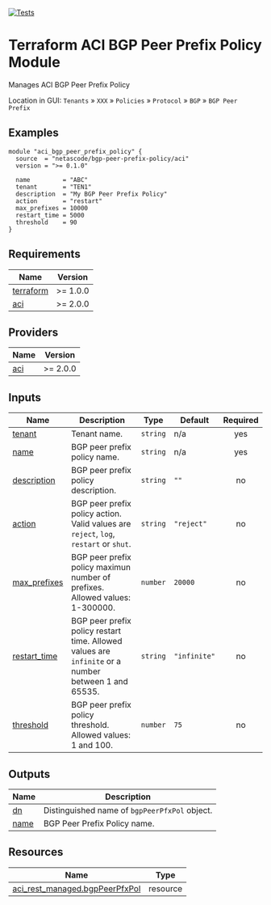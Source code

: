 <!-- BEGIN_TF_DOCS -->
[![Tests](https://github.com/netascode/terraform-aci-bgp-peer-prefix-policy/actions/workflows/test.yml/badge.svg)](https://github.com/netascode/terraform-aci-bgp-peer-prefix-policy/actions/workflows/test.yml)

# Terraform ACI BGP Peer Prefix Policy Module

Manages ACI BGP Peer Prefix Policy

Location in GUI:
`Tenants` » `XXX` » `Policies` » `Protocol` » `BGP` » `BGP Peer Prefix`

## Examples

```hcl
module "aci_bgp_peer_prefix_policy" {
  source  = "netascode/bgp-peer-prefix-policy/aci"
  version = ">= 0.1.0"

  name         = "ABC"
  tenant       = "TEN1"
  description  = "My BGP Peer Prefix Policy"
  action       = "restart"
  max_prefixes = 10000
  restart_time = 5000
  threshold    = 90
}
```

## Requirements

| Name | Version |
|------|---------|
| <a name="requirement_terraform"></a> [terraform](#requirement\_terraform) | >= 1.0.0 |
| <a name="requirement_aci"></a> [aci](#requirement\_aci) | >= 2.0.0 |

## Providers

| Name | Version |
|------|---------|
| <a name="provider_aci"></a> [aci](#provider\_aci) | >= 2.0.0 |

## Inputs

| Name | Description | Type | Default | Required |
|------|-------------|------|---------|:--------:|
| <a name="input_tenant"></a> [tenant](#input\_tenant) | Tenant name. | `string` | n/a | yes |
| <a name="input_name"></a> [name](#input\_name) | BGP peer prefix policy name. | `string` | n/a | yes |
| <a name="input_description"></a> [description](#input\_description) | BGP peer prefix policy description. | `string` | `""` | no |
| <a name="input_action"></a> [action](#input\_action) | BGP peer prefix policy action. Valid values are `reject`, `log`, `restart` or `shut`. | `string` | `"reject"` | no |
| <a name="input_max_prefixes"></a> [max\_prefixes](#input\_max\_prefixes) | BGP peer prefix policy maximun number of prefixes. Allowed values: 1-300000. | `number` | `20000` | no |
| <a name="input_restart_time"></a> [restart\_time](#input\_restart\_time) | BGP peer prefix policy restart time. Allowed values are `infinite` or a number between 1 and 65535. | `string` | `"infinite"` | no |
| <a name="input_threshold"></a> [threshold](#input\_threshold) | BGP peer prefix policy threshold. Allowed values: 1 and 100. | `number` | `75` | no |

## Outputs

| Name | Description |
|------|-------------|
| <a name="output_dn"></a> [dn](#output\_dn) | Distinguished name of `bgpPeerPfxPol` object. |
| <a name="output_name"></a> [name](#output\_name) | BGP Peer Prefix Policy name. |

## Resources

| Name | Type |
|------|------|
| [aci_rest_managed.bgpPeerPfxPol](https://registry.terraform.io/providers/CiscoDevNet/aci/latest/docs/resources/rest_managed) | resource |
<!-- END_TF_DOCS -->